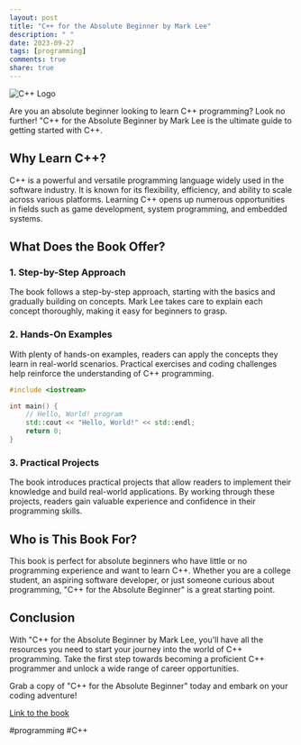 ```yaml
---
layout: post
title: "C++ for the Absolute Beginner by Mark Lee"
description: " "
date: 2023-09-27
tags: [programming]
comments: true
share: true
---
```


![C++ Logo](https://example.com/c++-logo.png)

Are you an absolute beginner looking to learn C++ programming? Look no further! "C++ for the Absolute Beginner by Mark Lee is the ultimate guide to getting started with C++.

## Why Learn C++?

C++ is a powerful and versatile programming language widely used in the software industry. It is known for its flexibility, efficiency, and ability to scale across various platforms. Learning C++ opens up numerous opportunities in fields such as game development, system programming, and embedded systems.

## What Does the Book Offer?

### 1. Step-by-Step Approach

The book follows a step-by-step approach, starting with the basics and gradually building on concepts. Mark Lee takes care to explain each concept thoroughly, making it easy for beginners to grasp.

### 2. Hands-On Examples

With plenty of hands-on examples, readers can apply the concepts they learn in real-world scenarios. Practical exercises and coding challenges help reinforce the understanding of C++ programming.

```cpp
#include <iostream>

int main() {
    // Hello, World! program
    std::cout << "Hello, World!" << std::endl;
    return 0;
}
```

### 3. Practical Projects

The book introduces practical projects that allow readers to implement their knowledge and build real-world applications. By working through these projects, readers gain valuable experience and confidence in their programming skills.

## Who is This Book For?

This book is perfect for absolute beginners who have little or no programming experience and want to learn C++. Whether you are a college student, an aspiring software developer, or just someone curious about programming, "C++ for the Absolute Beginner" is a great starting point.

## Conclusion

With "C++ for the Absolute Beginner by Mark Lee, you'll have all the resources you need to start your journey into the world of C++ programming. Take the first step towards becoming a proficient C++ programmer and unlock a wide range of career opportunities.

Grab a copy of "C++ for the Absolute Beginner" today and embark on your coding adventure!

[Link to the book](https://example.com/c++-beginner-book)

#programming #C++